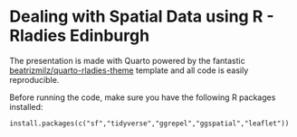 # Dealing with Spatial Data using R - Rladies Edinburgh

The presentation is made with Quarto powered by the fantastic [beatrizmilz/quarto-rladies-theme](https://github.com/beatrizmilz/quarto-rladies-theme) template and all code is easily reproducible.

Before running the code, make sure you have the following R packages installed:

```
install.packages(c("sf","tidyverse","ggrepel","ggspatial","leaflet"))
```
